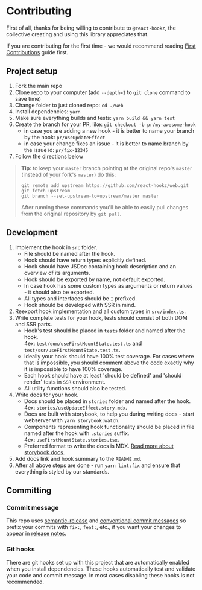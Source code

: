 # Contributing

First of all, thanks for being willing to contribute to `@react-hookz`, the collective creating and
using this library appreciates that.

If you are contributing for the first time - we would recommend
reading [First Contributions](https://github.com/firstcontributions/first-contributions) guide
first.

## Project setup

1. Fork the main repo
2. Clone repo to your computer (add `--depth=1` to `git clone` command to save time)
3. Change folder to just cloned repo: `cd ./web`
4. Install dependencies: `yarn`
5. Make sure everything builds and tests: `yarn build && yarn test`
6. Create the branch for your PR, like: `git checkout -b pr/my-awesome-hook`
   - in case you are adding a new hook - it is better to name your branch by the hook: `pr/useUpdateEffect`
   - in case your change fixes an issue - it is better to name branch by the issue
     id: `pr/fix-12345`
7. Follow the directions below

> **Tip:** to keep your `master` branch pointing at the original repo's `master` (instead of your fork's `master`) do this:
>
> ```shell
> git remote add upstream https://github.com/react-hookz/web.git
> git fetch upstream
> git branch --set-upstream-to=upstream/master master
> ```
>
> After running these commands you'll be able to easily pull changes from the original repository by `git pull`.

## Development

1. Implement the hook in `src` folder.
   - File should be named after the hook.
   - Hook should have return types explicitly defined.
   - Hook should have JSDoc containing hook description and an overview of its arguments.
   - Hook should be exported by name, not default exported.
   - In case hook has some custom types as arguments or return values - it should also be exported.
   - All types and interfaces should be `I` prefixed.
   - Hook should be developed with SSR in mind.
2. Reexport hook implementation and all custom types in `src/index.ts`.
3. Write complete tests for your hook, tests should consist of both DOM and SSR parts.
   - Hook's test should be placed in `tests` folder and named after the hook.  
     4ex: `test/dom/useFirstMountState.test.ts` and `test/ssr/useFirstMountState.test.ts`.
   - Ideally your hook should have 100% test coverage. For cases where that is impossible,
     you should comment above the code exactly why it is impossible to have 100% coverage.
   - Each hook should have at least 'should be defined' and 'should render' tests in `SSR`
     environment.
   - All utility functions should also be tested.
4. Write docs for your hook.
   - Docs should be placed in `stories` folder and named after the hook.  
     4ex: `stories/useUpdateEffect.story.mdx`.
   - Docs are built with storybook, to help you during writing docs - start webserver
     with `yarn storybook:watch`.
   - Components representing hook functionality should be placed in file named after the hook
     with `.stories` suffix.  
     4ex: `useFirstMountState.stories.tsx`.
   - Preferred format to write the docs is MDX. [Read more about storybook docs](https://storybook.js.org/docs/react/writing-docs/introduction).
5. Add docs link and hook summary to the `README.md`.
6. After all above steps are done - run `yarn lint:fix` and ensure that everything is styled by our standards.

## Committing

### Commit message

This repo uses [semantic-release](https://github.com/semantic-release/semantic-release)
and [conventional commit messages](https://conventionalcommits.org) so prefix your commits
with `fix:`, `feat:`, etc., if you want your changes to appear
in [release notes](https://github.com/react-hookz/web/blob/master/CHANGELOG.md).

### Git hooks

There are git hooks set up with this project that are automatically enabled when you install
dependencies. These hooks automatically test and validate your code and commit message. In most
cases disabling these hooks is not recommended.
